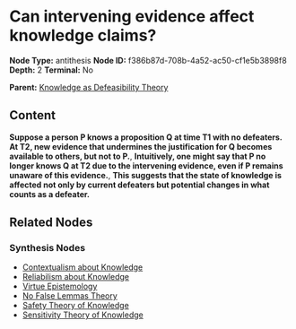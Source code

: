 # Can intervening evidence affect knowledge claims?

**Node Type:** antithesis
**Node ID:** f386b87d-708b-4a52-ac50-cf1e5b3898f8
**Depth:** 2
**Terminal:** No

**Parent:** [Knowledge as Defeasibility Theory](knowledge-as-defeasibility-theory-thesis-ccd082de-0725-439f-a0c1-736f4fc7a203.md)

## Content

**Suppose a person P knows a proposition Q at time T1 with no defeaters. At T2, new evidence that undermines the justification for Q becomes available to others, but not to P.**, **Intuitively, one might say that P no longer knows Q at T2 due to the intervening evidence, even if P remains unaware of this evidence.**, **This suggests that the state of knowledge is affected not only by current defeaters but potential changes in what counts as a defeater.**

## Related Nodes

### Synthesis Nodes

- [Contextualism about Knowledge](contextualism-about-knowledge-synthesis-11a527e3-7b47-4133-8357-901869f902d6.md)
- [Reliabilism about Knowledge](reliabilism-about-knowledge-synthesis-d1b7751c-c219-4237-9de2-bfcdbf101a4f.md)
- [Virtue Epistemology](virtue-epistemology-synthesis-7b562b16-cc94-4d6b-a685-ce723fa6cfaf.md)
- [No False Lemmas Theory](no-false-lemmas-theory-synthesis-884b146f-cb74-4d36-9504-4541ef9602c6.md)
- [Safety Theory of Knowledge](safety-theory-of-knowledge-synthesis-5710f0fb-ab9c-4452-a120-7d3874232349.md)
- [Sensitivity Theory of Knowledge](sensitivity-theory-of-knowledge-synthesis-0cba4c05-a73d-4a5e-8f41-ab32dc1c0f67.md)
